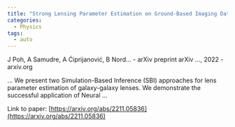 ```yaml
---
title: "Strong Lensing Parameter Estimation on Ground-Based Imaging Data Using Simulation-Based Inference"
categories:
  - Physics
tags:
  - auto
---
```

J Poh, A Samudre, A Ćiprijanović, B Nord… - arXiv preprint arXiv …, 2022 - arxiv.org

… We present two Simulation-Based Inference (SBI) approaches for lens parameter estimation of galaxy-galaxy lenses. We demonstrate the successful application of Neural …

Link to paper: [https://arxiv.org/abs/2211.05836](https://arxiv.org/abs/2211.05836)
